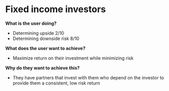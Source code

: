 # Fixed income investors

**What is the user doing?**

- Determining upside 2/10
- Determining downside risk 8/10

**What does the user want to achieve?**

- Maximize return on their investment while minimizing risk

**Why do they want to achieve this?**

- They have partners that invest with them who depend on the investor to provide them a consistent, low risk return
